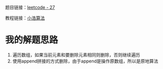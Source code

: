 题目链接：[leetcode - 27](https://leetcode-cn.com/problems/remove-element)

教程链接：[小浩算法](https://www.geekxh.com/1.0.%E6%95%B0%E7%BB%84%E7%B3%BB%E5%88%97/005.html)

# 我的解题思路
1. 遍历数组，如果当前元素和要删除元素相同则删除，否则继续遍历
2. 使用append拼接的方式删除，由于append是操作原数组，所以是原地算法
